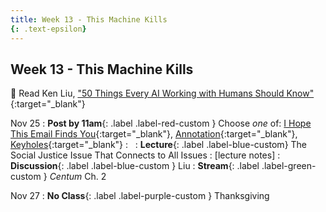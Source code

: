 ```yaml
---
title: Week 13 - This Machine Kills
{: .text-epsilon}
---
```


## Week 13 - This Machine Kills

📖 Read Ken Liu, ["50 Things Every AI Working with Humans Should Know"](/ws297y/assets/pdfs/liu_50_things_every_ai_should_know.pdf){:target="_blank"}   

Nov 25
: **Post by 11am**{: .label .label-red-custom } Choose *one* of: [I Hope This Email Finds You](https://visforvali.github.io/ws297y/prompts/#i-hope-this-email-finds-you){:target="_blank"}, [Annotation](https://visforvali.github.io/ws297y/prompts/#annotation){:target="_blank"}, [Keyholes](https://visforvali.github.io/ws297y/prompts/#keyholes){:target="_blank"}
  : &nbsp;
: **Lecture**{: .label .label-blue-custom} The Social Justice Issue That Connects to All Issues
  : [lecture notes]
: **Discussion**{: .label .label-blue-custom } Liu
: **Stream**{: .label .label-green-custom } *Centum* Ch. 2

Nov 27
: **No Class**{: .label .label-purple-custom } Thanksgiving